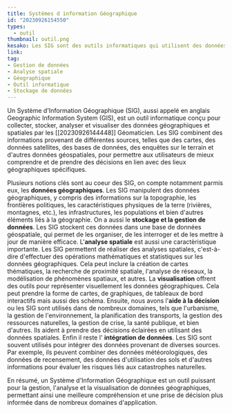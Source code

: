 ```yaml
---
title: Systèmes d information Géographique 
id: "20230926154550"
types:
  - outil 
thumbnail: outil.png
kesako: Les SIG sont des outils informatiques qui utilisent des données géographiques. 
link: 
tag:
- Gestion de données
- Analyse spatiale
- Géographique
- Outil informatique
- Stockage de données
---
```

Un Système d'Information Géographique (SIG), aussi appelé en anglais Geographic Information System (GIS), est un outil informatique conçu pour collecter, stocker, analyser et visualiser des données géographiques et spatiales par les [[20230926144448]] Géomaticien. Les SIG combinent des informations provenant de différentes sources, telles que des cartes, des données satellites, des bases de données, des enquêtes sur le terrain et d'autres données géospatiales, pour permettre aux utilisateurs de mieux comprendre et de prendre des décisions en lien avec des lieux géographiques spécifiques.

Plusieurs notions clés sont au coeur des SIG, on compte notamment parmis eux, les **données géographiques**. Les SIG manipulent des données géographiques, y compris des informations sur la topographie, les frontières politiques, les caractéristiques physiques de la terre (rivières, montagnes, etc.), les infrastructures, les populations et bien d'autres éléments liés à la géographie. On a aussi le  **stockage et la gestion de données**. Les SIG stockent ces données dans une base de données géospatiale, qui permet de les organiser, de les interroger et de les mettre à jour de manière efficace.  L'**analyse spatiale** est aussi une caractèristique importante. Les SIG permettent de réaliser des analyses spatiales, c'est-à-dire d'effectuer des opérations mathématiques et statistiques sur les données géographiques. Cela peut inclure la création de cartes thématiques, la recherche de proximité spatiale, l'analyse de réseaux, la modélisation de phénomènes spatiaux, et autres. La **visualisation** offrent des outils pour représenter visuellement les données géographiques. Cela peut prendre la forme de cartes, de graphiques, de tableaux de bord interactifs mais aussi des schéma. Ensuite, nous avons l'**aide à la décision** ou les SIG sont utilisés dans de nombreux domaines, tels que l'urbanisme, la gestion de l'environnement, la planification des transports, la gestion des ressources naturelles, la gestion de crise, la santé publique, et bien d'autres. Ils aident à prendre des décisions éclairées en utilisant des données spatiales. Enfin il reste l' **intégration de données**. Les SIG sont souvent utilisés pour intégrer des données provenant de diverses sources. Par exemple, ils peuvent combiner des données météorologiques, des données de recensement, des données d'utilisation des sols et d'autres informations pour évaluer les risques liés aux catastrophes naturelles.

En résumé, un Système d'Information Géographique est un outil puissant pour la gestion, l'analyse et la visualisation de données géographiques, permettant ainsi une meilleure compréhension et une prise de décision plus informée dans de nombreux domaines d'application. 
